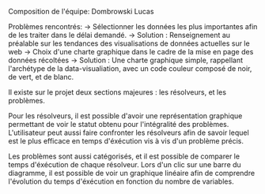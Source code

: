 Composition de l'équipe: Dombrowski Lucas

Problèmes rencontrés:
-> Sélectionner les données les plus importantes afin de les traiter dans le délai demandé.
  -> Solution : Renseignement au préalable sur les tendances des visualisations de données actuelles sur le web
-> Choix d'une charte graphique dans le cadre de la mise en page des données récoltées
  -> Solution : Une charte graphique simple, rappellant l'archétype de la data-visualiation, avec un code couleur composé de noir, de vert, et de blanc.

Il existe sur le projet deux sections majeures : les résolveurs, et les problèmes.

Pour les résolveurs, il est possible d'avoir une représentation graphique permettant de voir le statut obtenu pour l'intégralité des problèmes.
L'utilisateur peut aussi faire confronter les résolveurs afin de savoir lequel est le plus efficace en temps d'éxécution vis à vis d'un problème précis.

Les problèmes sont aussi catégorisés, et il est possible de comparer le temps d'éxécution de chaque résolveur.
Lors d'un clic sur une barre du diagramme, il est possible de voir un graphique linéaire afin de comprendre l'évolution du
temps d'éxécution en fonction du nombre de variables.

  
